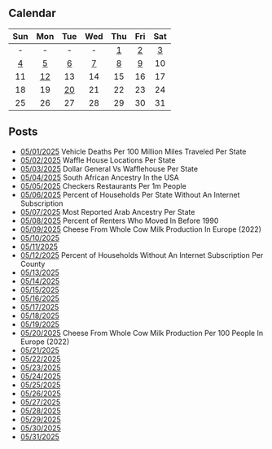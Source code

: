 ## Calendar

|Sun|Mon|Tue|Wed|Thu|Fri|Sat|
|:-:|:-:|:-:|:-:|:-:|:-:|:-:|
|-|-|-|-|[1](../../projects/economics/Vehicle_Deaths_Per_100m_Vehicle_Miles_Traveled/)|[2](../../projects/restaurants/Waffle_House_Per_State_Totals/)|[3](../../projects/versus/Dollar_General_Vs_Wafflehouse_Counties)|
|[4](../../projects/ethnicity/South_Africans_In_USA/)|[5](../../projects/restaurants/Checkers_Per_State/)|[6](../../projects/economics/Percent_Without_Internet_Subscription_Per_State/)|[7](../../projects/ethnicity/Arab_Ancestry_Nationalities_USA/)|[8](../../projects/economics/Renter_Occupied_Units_Before_1990_Per_State/)|[9](../../projects/agriculture/Cheese_Milk_Cow_Production_Europe_2022/)|10|
|11|[12](../../projects/economics/Percent_Without_Internet_Subscription_Per_County/)|13|14|15|16|17|
|18|19|[20](../../projects/agriculture/Cheese_Milk_Cow_Production_Europe_Per_Capita_2022/)|21|22|23|24|
|25|26|27|28|29|30|31|

## Posts

* [05/01/2025](../../projects/economics/Vehicle_Deaths_Per_100m_Vehicle_Miles_Traveled/) Vehicle Deaths Per 100 Million Miles Traveled Per State
* [05/02/2025](../../projects/restaurants/Waffle_House_Per_State_Totals/) Waffle House Locations Per State
* [05/03/2025](../../projects/versus/Dollar_General_Vs_Wafflehouse_Counties) Dollar General Vs Wafflehouse Per State
* [05/04/2025](../../projects/ethnicity/South_Africans_In_USA/) South African Ancestry In the USA
* [05/05/2025](../../projects/restaurants/Checkers_Per_State/) Checkers Restaurants Per 1m People
* [05/06/2025](../../projects/economics/Percent_Without_Internet_Subscription_Per_State/) Percent of Households Per State Without An Internet Subscription
* [05/07/2025](../../projects/ethnicity/Arab_Ancestry_Nationalities_USA/) Most Reported Arab Ancestry Per State
* [05/08/2025](../../projects/economics/Renter_Occupied_Units_Before_1990_Per_State/) Percent of Renters Who Moved In Before 1990
* [05/09/2025](../../projects/agriculture/Cheese_Milk_Cow_Production_Europe_2022/) Cheese From Whole Cow Milk Production In Europe (2022)
* [05/10/2025]()
* [05/11/2025]()
* [05/12/2025](../../projects/economics/Percent_Without_Internet_Subscription_Per_County/) Percent of Households Without An Internet Subscription Per County
* [05/13/2025]()
* [05/14/2025]()
* [05/15/2025]()
* [05/16/2025]()
* [05/17/2025]()
* [05/18/2025]()
* [05/19/2025]()
* [05/20/2025](../../projects/agriculture/Cheese_Milk_Cow_Production_Europe_Per_Capita_2022/) Cheese From Whole Cow Milk Production Per 100 People In Europe (2022)
* [05/21/2025]()
* [05/22/2025]()
* [05/23/2025]()
* [05/24/2025]()
* [05/25/2025]()
* [05/26/2025]()
* [05/27/2025]()
* [05/28/2025]()
* [05/29/2025]()
* [05/30/2025]()
* [05/31/2025]()
